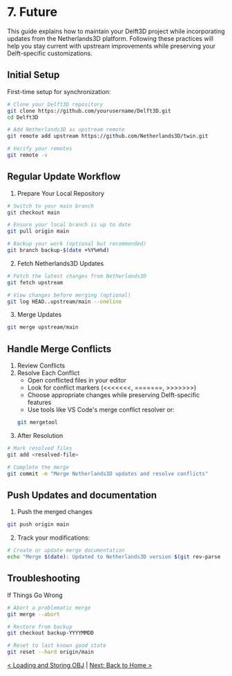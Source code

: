 # 7. Future
This guide explains how to maintain your Delft3D project while incorporating updates from the Netherlands3D platform. Following these practices will help you stay current with upstream improvements while preserving your Delft-specific customizations.

## Initial Setup
First-time setup for synchronization:

```bash
# Clone your Delft3D repository
git clone https://github.com/yourusername/Delft3D.git
cd Delft3D

# Add Netherlands3D as upstream remote
git remote add upstream https://github.com/Netherlands3D/twin.git

# Verify your remotes
git remote -v
```

## Regular Update Workflow
1. Prepare Your Local Repository
```bash
# Switch to your main branch
git checkout main

# Ensure your local branch is up to date
git pull origin main

# Backup your work (optional but recommended)
git branch backup-$(date +%Y%m%d)
```

2. Fetch Netherlands3D Updates
```bash
# Fetch the latest changes from Netherlands3D
git fetch upstream

# View changes before merging (optional)
git log HEAD..upstream/main --oneline
```

3. Merge Updates
```bash
git merge upstream/main
```

## Handle Merge Conflicts
1. Review Conflicts
2. Resolve Each Conflict
	* Open conflicted files in your editor
	* Look for conflict markers (<<<<<<<, =======, >>>>>>>)
	* Choose appropriate changes while preserving Delft-specific features
	* Use tools like VS Code's merge conflict resolver or:
	```bash
	git mergetool
    ```
3. After Resolution
```bash
# Mark resolved files
git add <resolved-file>

# Complete the merge
git commit -m "Merge Netherlands3D updates and resolve conflicts"
```

## Push Updates and documentation
1. Push the merged changes
```bash
git push origin main
```

2. Track your modifications:
```bash
# Create or update merge documentation
echo "Merge $(date): Updated to Netherlands3D version $(git rev-parse --short upstream/main)" >> docs/MERGE_HISTORY.md
```

## Troubleshooting
If Things Go Wrong
```bash
# Abort a problematic merge
git merge --abort

# Restore from backup
git checkout backup-YYYYMMDD

# Reset to last known good state
git reset --hard origin/main
```

[< Loading and Storing OBJ](./loading-obj.md) | [Next: Back to Home >](./index.md)
